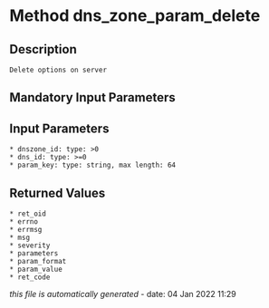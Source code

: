 # Method dns_zone_param_delete

## Description
	Delete options on server

## Mandatory Input Parameters

## Input Parameters
	* dnszone_id: type: >0
	* dns_id: type: >=0
	* param_key: type: string, max length: 64

## Returned Values
	* ret_oid
	* errno
	* errmsg
	* msg
	* severity
	* parameters
	* param_format
	* param_value
	* ret_code


*this file is automatically generated* - date: 04 Jan 2022 11:29